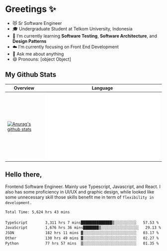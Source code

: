 # Greetings ✨
- 😻 Sr Software Engineer
- 🎓 Undergraduate Student at Telkom University, Indonesia
- 🌱 I’m currently learning **Software Testing**, **Software Architecture**, and **Design Patterns**
- ☁️ I’m currently focusing on Front End Development
- 💬 Ask me about anything
- 😄 Pronouns: [object Object]

## My Github Stats

| Overview | Language |
| --- | --- |
|[![Anurag's github stats](https://github-readme-stats.vercel.app/api?username=abui-am&count_private=true)](https://github.com/anuraghazra/github-readme-stats)|![Language](https://raw.githubusercontent.com/abui-am/stats/c6455f656dfce7acd3951e5ec5b25d72af0b2ee3/generated/languages.svg)|

## Hello there, 
Frontend Software Engineer. 
Mainly use Typescript, Javascript, and React. I also has some proficiency in UI/UX and graphic design, while looked like some unnecessary skill those skills benefit me in term of `flexibility in development.`


<!--START_SECTION:waka-->

```txt
Total Time: 5,624 hrs 43 mins

TypeScript        3,311 hrs 7 mins██████████████▒░░░░░░░░░░   57.53 %
JavaScript        1,676 hrs 36 mins███████▒░░░░░░░░░░░░░░░░░   29.13 %
JSON              182 hrs 11 mins ▓░░░░░░░░░░░░░░░░░░░░░░░░   03.17 %
Other             130 hrs 49 mins ▓░░░░░░░░░░░░░░░░░░░░░░░░   02.27 %
Python            77 hrs 57 mins  ▒░░░░░░░░░░░░░░░░░░░░░░░░   01.35 %
```

<!--END_SECTION:waka-->
